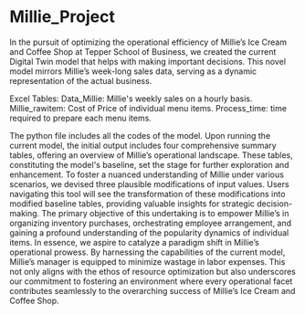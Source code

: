 # Millie_Project

In the pursuit of optimizing the operational efficiency of Millie’s Ice Cream and Coffee Shop at Tepper School of Business, we created the current Digital Twin model that helps with making important decisions. This novel model mirrors Millie’s week-long sales data, serving as a dynamic representation of the actual business.

Excel Tables:
Data_Millie: Millie's weekly sales on a hourly basis.
Millie_rawitem: Cost of Price of individual menu items.
Process_time: time required to prepare each menu items.

The python file includes all the codes of the model. Upon running the current model, the initial output includes four comprehensive summary tables, offering an overview of Millie’s operational landscape. These tables, constituting the model's baseline, set the stage for further exploration and enhancement. To foster a nuanced understanding of Millie under various scenarios, we devised three plausible modifications of input values. Users navigating this tool will see the transformation of these modifications into modified baseline tables, providing valuable insights for strategic decision-making.
The primary objective of this undertaking is to empower Millie’s in organizing inventory purchases, orchestrating employee arrangement, and gaining a profound understanding of the popularity dynamics of individual items. In essence, we aspire to catalyze a paradigm shift in Millie’s operational prowess.
By harnessing the capabilities of the current model, Millie’s manager is equipped to minimize wastage in labor expenses. This not only aligns with the ethos of resource optimization but also underscores our commitment to fostering an environment where every operational facet contributes seamlessly to the overarching success of Millie’s Ice Cream and Coffee Shop.

